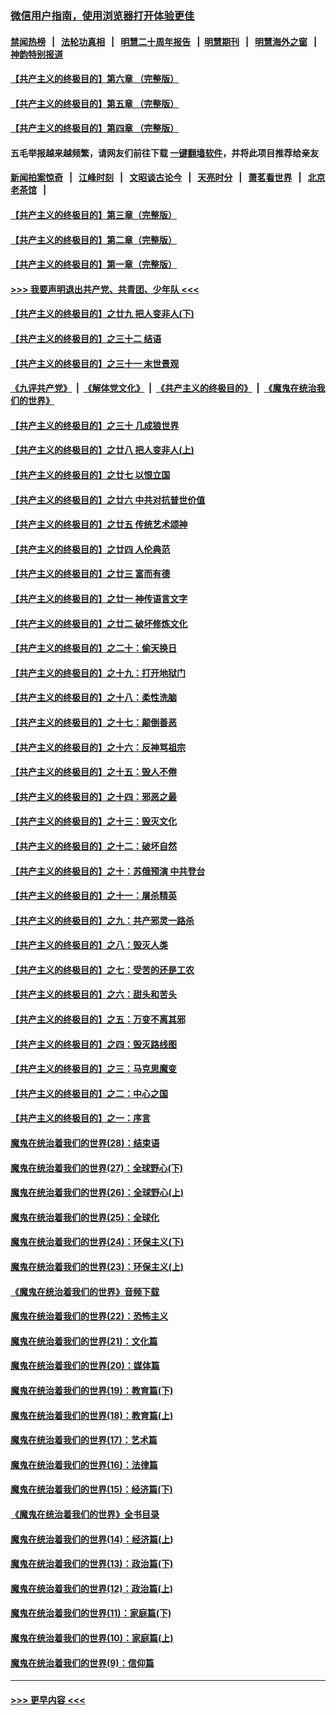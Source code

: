 ### [微信用户指南，使用浏览器打开体验更佳](https://github.com/gfw-breaker/banned-news1/blob/master/indexes/wechat-guide.md?t=0)
#### [禁闻热榜](热点新闻.md?t=0)  &nbsp;&nbsp;|&nbsp;&nbsp; [法轮功真相](https://github.com/gfw-breaker/truth/blob/master/README.md?t=0) &nbsp;&nbsp;|&nbsp;&nbsp; [明慧二十周年报告](https://github.com/gfw-breaker/mh-reports/blob/master/README.md?t=0) &nbsp;&nbsp;|&nbsp;&nbsp;[明慧期刊](https://github.com/gfw-breaker/mh-qikan) &nbsp;&nbsp;|&nbsp;&nbsp; [明慧海外之窗](https://github.com/gfw-breaker/mh-news/blob/master/README.md?t=0) &nbsp;&nbsp;|&nbsp;&nbsp; [神韵特别报道](https://github.com/gfw-breaker/mh-news/blob/master/shenyun.md?t=0)
#### [【共产主义的终极目的】第六章 （完整版）](../pages/nsc422/n11428913.md?t=02071633) 
#### [【共产主义的终极目的】第五章 （完整版）](../pages/nsc422/n11428912.md?t=02071633) 
#### [【共产主义的终极目的】第四章 （完整版）](../pages/nsc422/n11428907.md?t=02071633) 
#### 五毛举报越来越频繁，请网友们前往下载 [一键翻墙软件](https://github.com/gfw-breaker/ssr-accounts)，并将此项目推荐给亲友
#### [新闻拍案惊奇](https://github.com/gfw-breaker/banned-news1/blob/master/pages/link4.md) &nbsp;&nbsp;|&nbsp;&nbsp; [江峰时刻](https://github.com/gfw-breaker/banned-news1/blob/master/pages/link4.md) &nbsp;&nbsp;|&nbsp;&nbsp; [文昭谈古论今](https://github.com/gfw-breaker/banned-news1/blob/master/pages/link4.md) &nbsp;&nbsp;|&nbsp;&nbsp; [天亮时分](https://github.com/gfw-breaker/banned-news1/blob/master/pages/link4.md) &nbsp;&nbsp;|&nbsp;&nbsp; [萧茗看世界](https://github.com/gfw-breaker/banned-news1/blob/master/pages/link4.md) &nbsp;&nbsp;|&nbsp;&nbsp; [北京老茶馆](https://github.com/gfw-breaker/banned-news1/blob/master/pages/link4.md) &nbsp;&nbsp;|&nbsp;&nbsp; 
#### [【共产主义的终极目的】第三章（完整版）](../pages/nsc422/n11428848.md?t=02071633) 
#### [【共产主义的终极目的】第二章（完整版）](../pages/nsc422/n11428831.md?t=02071633) 
#### [【共产主义的终极目的】第一章（完整版）](../pages/nsc422/n11417651.md?t=02071633) 
#### [>>> 我要声明退出共产党、共青团、少年队 <<<](https://github.com/begood0513/goodnews/blob/master/quit/letter.md) 
#### [【共产主义的终极目的】之廿九 把人变非人(下)](../pages/nsc422/n11344140.md?t=02071633) 
#### [【共产主义的终极目的】之三十二 结语](../pages/nsc422/n11360535.md?t=02071633) 
#### [【共产主义的终极目的】之三十一 末世景观](../pages/nsc422/n11351129.md?t=02071633) 
#### [《九评共产党》](https://github.com/begood0513/9ping.md/blob/master/README.md) &nbsp;|&nbsp; [《解体党文化》](../../../../jtdwh.md/blob/master/README.md)  &nbsp;|&nbsp; [《共产主义的终极目的》](../../../../gczydzjmd.md/blob/master/README.md) &nbsp;|&nbsp; [《魔鬼在统治我们的世界》](../../../../mgztzwmdsj.md/blob/master/README.md) 
#### [【共产主义的终极目的】之三十 几成狼世界](../pages/nsc422/n11348280.md?t=02071633) 
#### [【共产主义的终极目的】之廿八 把人变非人(上)](../pages/nsc422/n11340492.md?t=02071633) 
#### [【共产主义的终极目的】之廿七 以恨立国](../pages/nsc422/n11336944.md?t=02071633) 
#### [【共产主义的终极目的】之廿六 中共对抗普世价值](../pages/nsc422/n11324785.md?t=02071633) 
#### [【共产主义的终极目的】之廿五 传统艺术颂神](../pages/nsc422/n11296396.md?t=02071633) 
#### [【共产主义的终极目的】之廿四 人伦典范](../pages/nsc422/n11296397.md?t=02071633) 
#### [【共产主义的终极目的】之廿三 富而有德](../pages/nsc422/n11283598.md?t=02071633) 
#### [【共产主义的终极目的】之廿一 神传语言文字](../pages/nsc422/n11263265.md?t=02071633) 
#### [【共产主义的终极目的】之廿二 破坏修炼文化](../pages/nsc422/n11245728.md?t=02071633) 
#### [【共产主义的终极目的】之二十：偷天换日](../pages/nsc422/n11238846.md?t=02071633) 
#### [【共产主义的终极目的】之十九：打开地狱门](../pages/nsc422/n11206376.md?t=02071633) 
#### [【共产主义的终极目的】之十八：柔性洗脑](../pages/nsc422/n11199994.md?t=02071633) 
#### [【共产主义的终极目的】之十七：颠倒善恶](../pages/nsc422/n11179782.md?t=02071633) 
#### [【共产主义的终极目的】之十六：反神骂祖宗](../pages/nsc422/n11166798.md?t=02071633) 
#### [【共产主义的终极目的】之十五：毁人不倦](../pages/nsc422/n11166792.md?t=02071633) 
#### [【共产主义的终极目的】之十四：邪恶之最](../pages/nsc422/n11150249.md?t=02071633) 
#### [【共产主义的终极目的】之十三：毁灭文化](../pages/nsc422/n11135227.md?t=02071633) 
#### [【共产主义的终极目的】之十二：破坏自然](../pages/nsc422/n11135214.md?t=02071633) 
#### [【共产主义的终极目的】之十：苏俄预演 中共登台](../pages/nsc422/n11118424.md?t=02071633) 
#### [【共产主义的终极目的】之十一：屠杀精英](../pages/nsc422/n11118442.md?t=02071633) 
#### [【共产主义的终极目的】之九：共产邪灵一路杀](../pages/nsc422/n11114139.md?t=02071633) 
#### [【共产主义的终极目的】之八：毁灭人类](../pages/nsc422/n11108503.md?t=02071633) 
#### [【共产主义的终极目的】之七：受苦的还是工农](../pages/nsc422/n11101809.md?t=02071633) 
#### [【共产主义的终极目的】之六：甜头和苦头](../pages/nsc422/n11096971.md?t=02071633) 
#### [【共产主义的终极目的】之五：万变不离其邪](../pages/nsc422/n11091285.md?t=02071633) 
#### [【共产主义的终极目的】之四：毁灭路线图](../pages/nsc422/n11086284.md?t=02071633) 
#### [【共产主义的终极目的】之三：马克思魔变](../pages/nsc422/n11061941.md?t=02071633) 
#### [【共产主义的终极目的】之二：中心之国](../pages/nsc422/n11047728.md?t=02071633) 
#### [【共产主义的终极目的】之一：序言](../pages/nsc422/n11086077.md?t=02071633) 
#### [魔鬼在统治着我们的世界(28)：结束语](../pages/nsc422/n10936246.md?t=02071633) 
#### [魔鬼在统治着我们的世界(27)：全球野心(下)](../pages/nsc422/n10928319.md?t=02071633) 
#### [魔鬼在统治着我们的世界(26)：全球野心(上)](../pages/nsc422/n10900318.md?t=02071633) 
#### [魔鬼在统治着我们的世界(25)：全球化](../pages/nsc422/n10788205.md?t=02071633) 
#### [魔鬼在统治着我们的世界(24)：环保主义(下)](../pages/nsc422/n10695307.md?t=02071633) 
#### [魔鬼在统治着我们的世界(23)：环保主义(上)](../pages/nsc422/n10688613.md?t=02071633) 
#### [《魔鬼在统治着我们的世界》音频下载](../pages/nsc422/n10635553.md?t=02071633) 
#### [魔鬼在统治着我们的世界(22)：恐怖主义](../pages/nsc422/n10614727.md?t=02071633) 
#### [魔鬼在统治着我们的世界(21)：文化篇](../pages/nsc422/n10597706.md?t=02071633) 
#### [魔鬼在统治着我们的世界(20)：媒体篇](../pages/nsc422/n10586579.md?t=02071633) 
#### [魔鬼在统治着我们的世界(19)：教育篇(下)](../pages/nsc422/n10564808.md?t=02071633) 
#### [魔鬼在统治着我们的世界(18)：教育篇(上)](../pages/nsc422/n10526970.md?t=02071633) 
#### [魔鬼在统治着我们的世界(17)：艺术篇](../pages/nsc422/n10499093.md?t=02071633) 
#### [魔鬼在统治着我们的世界(16)：法律篇](../pages/nsc422/n10485969.md?t=02071633) 
#### [魔鬼在统治着我们的世界(15)：经济篇(下)](../pages/nsc422/n10469975.md?t=02071633) 
#### [《魔鬼在统治着我们的世界》全书目录](../pages/nsc422/n10464261.md?t=02071633) 
#### [魔鬼在统治着我们的世界(14)：经济篇(上)](../pages/nsc422/n10457370.md?t=02071633) 
#### [魔鬼在统治着我们的世界(13)：政治篇(下)](../pages/nsc422/n10448270.md?t=02071633) 
#### [魔鬼在统治着我们的世界(12)：政治篇(上)](../pages/nsc422/n10444576.md?t=02071633) 
#### [魔鬼在统治着我们的世界(11)：家庭篇(下)](../pages/nsc422/n10440961.md?t=02071633) 
#### [魔鬼在统治着我们的世界(10)：家庭篇(上)](../pages/nsc422/n10435448.md?t=02071633) 
#### [魔鬼在统治着我们的世界(9)：信仰篇](../pages/nsc422/n10432159.md?t=02071633) 

----
#### [ >>> 更早内容 <<< ](../indexes/nsc422-earlier.md)
